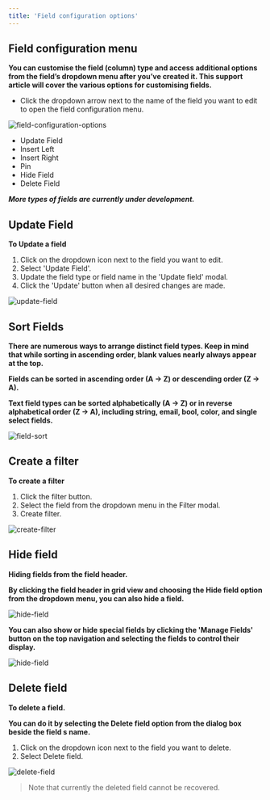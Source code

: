```yaml
---
title: 'Field configuration options'
---
```


## Field configuration menu

**You can customise the field (column) type and access additional options from the field’s dropdown menu after you’ve created it. This support article will cover the various options for customising fields.**

- Click the dropdown arrow next to the name of the field you want to edit to open the field configuration menu.

![field-configuration-options](/images/field-configuration-options.png)

- Update Field
- Insert Left
- Insert Right
- Pin
- Hide Field
- Delete Field

**_More types of fields are currently under development._**

## Update Field

**To Update a field**

1. Click on the dropdown icon next to the field you want to edit.
2. Select 'Update Field'.
3. Update the field type or field name in the 'Update field' modal.
4. Click the 'Update' button when all desired changes are made.

![update-field](/images/update-field.gif)

## Sort Fields

**There are numerous ways to arrange distinct field types. Keep in mind that while sorting in ascending order, blank values nearly always appear at the top.**

**Fields can be sorted in ascending order (A → Z) or descending order (Z → A).**

**Text field types can be sorted alphabetically (A → Z) or in reverse alphabetical order (Z → A), including string, email, bool, color, and single select fields.**

![field-sort](/images/field-sort.png)

## Create a filter

**To create a filter**

1. Click the filter button.
2. Select the field from the dropdown menu in the Filter modal.
3. Create filter.

![create-filter](/images/create-filter.gif)

## Hide field

**Hiding fields from the field header.**

**By clicking the field header in grid view and choosing the Hide field option from the dropdown menu, you can also hide a field.**

![hide-field](/images/hide-field.png)

**You can also show or hide special fields by clicking the 'Manage Fields' button on the top navigation and selecting the fields to control their display.**

![hide-field](/images/hide-field.gif)

## Delete field

**To delete a field.**

**You can do it by selecting the Delete field option from the dialog box beside the field s name.**

1. Click on the dropdown icon next to the field you want to delete.
2. Select Delete field.

![delete-field](/images/delete-field.png)

> Note that currently the deleted field cannot be recovered.
